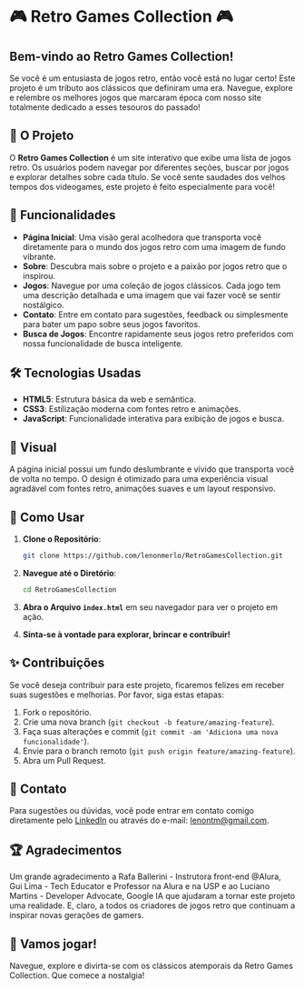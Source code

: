 # 🎮 **Retro Games Collection** 🎮

## Bem-vindo ao Retro Games Collection!

Se você é um entusiasta de jogos retro, então você está no lugar certo! Este projeto é um tributo aos clássicos que definiram uma era. Navegue, explore e relembre os melhores jogos que marcaram época com nosso site totalmente dedicado a esses tesouros do passado!

## 🚀 **O Projeto**

O **Retro Games Collection** é um site interativo que exibe uma lista de jogos retro. Os usuários podem navegar por diferentes seções, buscar por jogos e explorar detalhes sobre cada título. Se você sente saudades dos velhos tempos dos videogames, este projeto é feito especialmente para você!

## 📜 **Funcionalidades**

- **Página Inicial**: Uma visão geral acolhedora que transporta você diretamente para o mundo dos jogos retro com uma imagem de fundo vibrante.
- **Sobre**: Descubra mais sobre o projeto e a paixão por jogos retro que o inspirou.
- **Jogos**: Navegue por uma coleção de jogos clássicos. Cada jogo tem uma descrição detalhada e uma imagem que vai fazer você se sentir nostálgico.
- **Contato**: Entre em contato para sugestões, feedback ou simplesmente para bater um papo sobre seus jogos favoritos.
- **Busca de Jogos**: Encontre rapidamente seus jogos retro preferidos com nossa funcionalidade de busca inteligente.

## 🛠️ **Tecnologias Usadas**

- **HTML5**: Estrutura básica da web e semântica.
- **CSS3**: Estilização moderna com fontes retro e animações.
- **JavaScript**: Funcionalidade interativa para exibição de jogos e busca.

## 📸 **Visual**

A página inicial possui um fundo deslumbrante e vívido que transporta você de volta no tempo. O design é otimizado para uma experiência visual agradável com fontes retro, animações suaves e um layout responsivo.

## 🔧 **Como Usar**

1. **Clone o Repositório**:
    ```bash
    git clone https://github.com/lenonmerlo/RetroGamesCollection.git
    ```
2. **Navegue até o Diretório**:
    ```bash
    cd RetroGamesCollection
    ```
3. **Abra o Arquivo `index.html`** em seu navegador para ver o projeto em ação.

4. **Sinta-se à vontade para explorar, brincar e contribuir!**

## ✨ **Contribuições**

Se você deseja contribuir para este projeto, ficaremos felizes em receber suas sugestões e melhorias. Por favor, siga estas etapas:

1. Fork o repositório.
2. Crie uma nova branch (`git checkout -b feature/amazing-feature`).
3. Faça suas alterações e commit (`git commit -am 'Adiciona uma nova funcionalidade'`).
4. Envie para o branch remoto (`git push origin feature/amazing-feature`).
5. Abra um Pull Request.

## 📧 **Contato**

Para sugestões ou dúvidas, você pode entrar em contato comigo diretamente pelo [LinkedIn](https://www.linkedin.com/in/lenonmerlo) ou através do e-mail: lenontm@gmail.com.

## 🏆 **Agradecimentos**

Um grande agradecimento a Rafa Ballerini - Instrutora front-end @Alura, Gui Lima - Tech Educator e Professor na Alura e na USP e ao Luciano Martins - Developer Advocate, Google IA que ajudaram a tornar este projeto uma realidade. E, claro, a todos os criadores de jogos retro que continuam a inspirar novas gerações de gamers.

## 🚀 **Vamos jogar!**

Navegue, explore e divirta-se com os clássicos atemporais da Retro Games Collection. Que comece a nostalgia!
